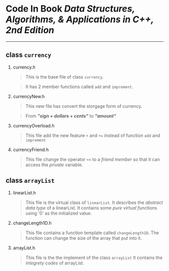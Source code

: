 # Code In Book _Data Structures, Algorithms, & Applications in C++, 2nd Edition_
* * *

## class `currency`

1. currency.h

	>This is the base file of class `currency`.

	>It has 2 member functions called `add` and `imprement`.

2. currencyNew.h

	>This new file has convert the storgage form of currency.
	
	>From _**"sign + dollars + cents"**_ to _**"amount"**_

3. currencyOverload.h

	>This file add the new feature `+` and `+=` instead of function `add` and `imprement`

4. currencyFriend.h

	>This file change the operator `<<` to a *friend member* so that it can access the *private* variable.

## class `arrayList`

1. linearList.h

	>This file is the virtual class of `linearList`.
	>It describes the *abstract data type* of a linearList.
	>It contains some *pure virtual function*s using '0' as the initialized value.

2. changeLength1D.h

	>This file contains a function template called `changeLength1D`.
	>The function can change the size of the array that put into it. 

3. arrayList.h

	>This file is the the implement of the class `arrayList`
	>It contains the *integrety codes* of arrayList.